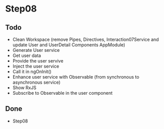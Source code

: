 # Step08

## Todo

- Clean Workspace (remove Pipes, Directives, Interaction07Service and update User and UserDetail Components AppModule)
- Generate User service
- Get user data
- Provide the user servive
- Inject the user service
- Call it in ngOnInit()
- Enhance user service with Observable (from synchronous to asynchronous service)
- Show RxJS
- Subscribe to Observable in the user component

## Done

- Step08